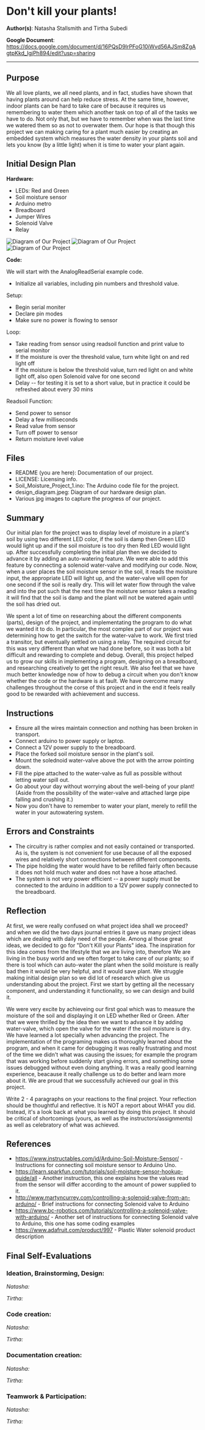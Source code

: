 # Don't kill your plants!

**Author(s)**: Natasha Stallsmith and Tirtha Subedi

**Google Document**: https://docs.google.com/document/d/16PQsD9lrPFoG10iWvd56AJSm8ZgAgtpKkd_IgjPh894/edit?usp=sharing

---
## Purpose
We all love plants, we all need plants, and in fact, studies have shown that having plants around can help reduce stress. At the same time, however, indoor plants can be hard to take care of because it requires us remembering to water them which another task on top of all of the tasks we have to do. Not only that, but we have to remember when was the last time we watered them so as not to overwater them. Our hope is that though this project we can making caring for a plant much easier by creating an embedded system which measures the water density in your plants soil and lets you know (by a little light) when it is time to water your plant again.

## Initial Design Plan

**Hardware:**
- LEDs: Red and Green
- Soil moisture sensor
- Arduino metro
- Breadboard 
- Jumper Wires
- Solenoid Valve
- Relay

![Diagram of Our Project](design_diagram.jpeg "A Diagram of Our Hardware Design Plans.")
![Diagram of Our Project](50906911_2329091100711144_2179821461793931264_n.jpg "A Diagram of Our Design")
![Diagram of Our Project](water-valve.jpg "A Diagram of Our Design with water valve")
  
**Code:**

We will start with the AnalogReadSerial example code.

- Initialize all variables, including pin numbers and threshold value.

Setup:
- Begin serial moniter
- Declare pin modes
- Make sure no power is flowing to sensor

Loop:
- Take reading from sensor using readsoil function and print value to serial monitor
- If the moisture is over the threshold value, turn white light on and red light off
- If the moisture is below the threshold value, turn red light on and white light off, also open Solenoid valve for one second
- Delay -- for testing it is set to a short value, but in practice it could be refreshed about every 30 mins

Readsoil Function:
- Send power to sensor
- Delay a few milliseconds
- Read value from sensor
- Turn off power to sensor
- Return moisture level value

## Files

- README (you are here): Documentation of our project.
- LICENSE: Licensing info.
- Soil_Moisture_Project_1.ino: The Arduino code file for the project.
- design_diagram.jpeg: Diagram of our hardware design plan.
- Various jpg images to capture the progress of our project.

## Summary
Our initial plan for the project was to display level of moisture in a plant's soil by using two different LED color, if the soil is damp then Green LED would light up and if the soil moisture is too dry then Red LED would light up. After successfully completing the initial plan then we decided to advance it by adding an auto-watering feature. We were able to add this feature by connecting a solenoid water-valve and modifying our code. Now, when a user places the soil moisture sensor in the soil, it reads the moisture input, the appropriate LED will light up, and the water-valve will open for one second if the soil is really dry. This will let water flow through the valve and into the pot such that the next time the moisture sensor takes a reading it will find that the soil is damp and the plant will not be watered again until the soil has dried out.

We spent a lot of time on researching about the different components (parts), design of the project, and implementating the program to do what we wanted it to do. In particular, the most complex part of our project was determining how to get the switch for the water-valve to work. We first tried a transitor, but eventually settled on using a relay. The required circuit for this was very different than what we had done before, so it was both a bit difficult and rewarding to complete and debug. Overall, this project helped us to grow our skills in implementing a program, designing on a breadboard, and researching creatively to get the right result. We also feel that we have much better knowledge now of how to debug a circuit when you don't know whether the code or the hardware is at fault. We have overcome many challenges throughout the corse of this project and in the end it feels really good to be rewarded with achievement and success.   

## Instructions
   - Ensure all the wires maintain connection and nothing has been broken in transport.
   - Connect arduino to power supply or laptop.
   - Connect a 12V power supply to the breadboard.
   - Place the forked soil moisture sensor in the plant's soil.
   - Mount the solednoid water-valve above the pot with the arrow pointing down.
   - Fill the pipe attached to the water-valve as full as possible without letting water spill out.
   - Go about your day without worrying about the well-being of your plant! (Aside from the possibility of the water-valve and attached large pipe falling and crushing it.)
   - Now you don't have to remember to water your plant, merely to refill the water in your autowatering system.

## Errors and Constraints
   - The circuitry is rather complex and not easily contained or transported. As is, the system is not convenient for use because of all the exposed wires and relatively short connections between different components.
   - The pipe holding the water would have to be refilled fairly often because it does not hold much water and does not have a hose attached.
   - The system is not very power efficient -- a power supply must be connected to the arduino in addition to a 12V power supply connected to the breadboard.

## Reflection
At first, we were really confused on what project idea shall we proceed? and when we did the two days journal entries it     gave us many project ideas which are dealing with daily need of the people. Among al those great ideas, we decided to go for "Don't Kill your Plants" idea. The inspiration for this idea comes from the lifestyle that we are living into, therefore We are living in the busy world and we often forget to take care of our plants; so if there is tool which can auto-water the plant when the soild moisture is really bad then it would be very helpful, and it would save plant. We struggle making initial design plan so we did lot of research which give us understanding about the project. First we start by getting all the necessary component, and understanding it functionality, so we can design and build it.

We were very excite by achieveing our first goal which was to measure the moisture of the soil and displaying it on LED  whether Red or Green. After that we were thrilled by the idea then we want to advance it by adding water-valve, which open the valve for the water if the soil moisture is dry. We have learned a lot specially when advancing the project. The implementation of the  programing makes us thoroughly learned about the program, and when it came for debugging it was really frustrating and most of the time we didn't what was causing the issues; for example the program that was working before suddenly start giving errors, and something some issues debugged without even doing anything. It was a really good learning experience, beacause it really challenge us to do better and learn more about it. We are proud that we successfully achieved our goal in this project.  

Write 2 - 4 paragraphs on your reactions to the final project. Your reflection should be thoughtful and reflective. It is NOT a report about WHAT you did. Instead, it's a look back at what you learned by doing this project. It should be critical of shortcomings (yours, as well as the instructors/assignments) as well as celebratory of what was achieved.

## References
- https://www.instructables.com/id/Arduino-Soil-Moisture-Sensor/ - Instructions for connecting soil moisture sensor to Arduino Uno.
- https://learn.sparkfun.com/tutorials/soil-moisture-sensor-hookup-guide/all - Another instruction, this one explains how the values read from the sensor will differ according to the amount of power supplied to it.
- http://www.martyncurrey.com/controlling-a-solenoid-valve-from-an-arduino/ - Brief instructions for connecting Solenoid valve to Arduino
- https://www.bc-robotics.com/tutorials/controlling-a-solenoid-valve-with-arduino/ - Another set of instructions for connecting Solenoid valve to Arduino, this one has some coding examples
- https://www.adafruit.com/product/997 - Plastic Water solenoid product description

## Final Self-Evaluations

### Ideation, Brainstorming, Design:

*Natasha:*

*Tirtha:*

### Code creation: 

*Natasha:*

*Tirtha:*

### Documentation creation:

*Natasha:*

*Tirtha:*

### Teamwork & Participation:

*Natasha:*

*Tirtha:*
